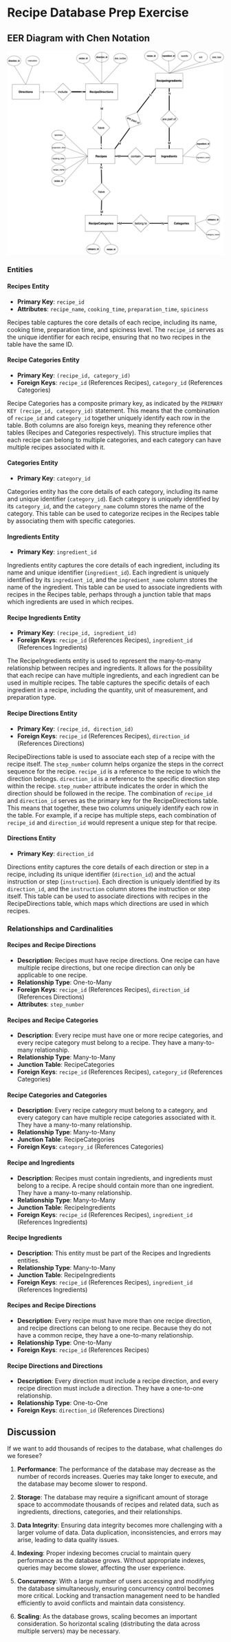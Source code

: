 # Recipe Database Prep Exercise

## EER Diagram with Chen Notation
![Recipe Database EER Diagram](Eer-Diagrams/recipe-database-eer.png)

### Entities

#### Recipes Entity
- **Primary Key**: `recipe_id`
- **Attributes**: `recipe_name`, `cooking_time`, `preparation_time`, `spiciness`

Recipes table captures the core details of each recipe, including its name, cooking time, preparation time, and spiciness level. The `recipe_id` serves as the unique identifier for each recipe, ensuring that no two recipes in the table have the same ID.

#### Recipe Categories Entity
- **Primary Key**: `(recipe_id, category_id)`
- **Foreign Keys**: `recipe_id` (References Recipes), `category_id` (References Categories)

Recipe Categories has a composite primary key, as indicated by the `PRIMARY KEY (recipe_id, category_id)` statement. This means that the combination of `recipe_id` and `category_id` together uniquely identify each row in the table. Both columns are also foreign keys, meaning they reference other tables (Recipes and Categories respectively). This structure implies that each recipe can belong to multiple categories, and each category can have multiple recipes associated with it.

#### Categories Entity
- **Primary Key**: `category_id`

Categories entity has the core details of each category, including its name and unique identifier (`category_id`). Each category is uniquely identified by its `category_id`, and the `category_name` column stores the name of the category. This table can be used to categorize recipes in the Recipes table by associating them with specific categories.

#### Ingredients Entity
- **Primary Key**: `ingredient_id`

Ingredients entity captures the core details of each ingredient, including its name and unique identifier (`ingredient_id`). Each ingredient is uniquely identified by its `ingredient_id`, and the `ingredient_name` column stores the name of the ingredient. This table can be used to associate ingredients with recipes in the Recipes table, perhaps through a junction table that maps which ingredients are used in which recipes.

#### Recipe Ingredients Entity
- **Primary Key**: `(recipe_id, ingredient_id)`
- **Foreign Keys**: `recipe_id` (References Recipes), `ingredient_id` (References Ingredients)

The RecipeIngredients entity is used to represent the many-to-many relationship between recipes and ingredients. It allows for the possibility that each recipe can have multiple ingredients, and each ingredient can be used in multiple recipes. The table captures the specific details of each ingredient in a recipe, including the quantity, unit of measurement, and preparation type.

#### Recipe Directions Entity
- **Primary Key**: `(recipe_id, direction_id)`
- **Foreign Keys**: `recipe_id` (References Recipes), `direction_id` (References Directions)

RecipeDirections table is used to associate each step of a recipe with the recipe itself. The `step_number` column helps organize the steps in the correct sequence for the recipe. `recipe_id` is a reference to the recipe to which the direction belongs. `direction_id` is a reference to the specific direction step within the recipe. `step_number` attribute indicates the order in which the direction should be followed in the recipe. The combination of `recipe_id` and `direction_id` serves as the primary key for the RecipeDirections table. This means that together, these two columns uniquely identify each row in the table. For example, if a recipe has multiple steps, each combination of `recipe_id` and `direction_id` would represent a unique step for that recipe.

#### Directions Entity
- **Primary Key**: `direction_id`

Directions entity captures the core details of each direction or step in a recipe, including its unique identifier (`direction_id`) and the actual instruction or step (`instruction`). Each direction is uniquely identified by its `direction_id`, and the `instruction` column stores the instruction or step itself. This table can be used to associate directions with recipes in the RecipeDirections table, which maps which directions are used in which recipes.

### Relationships and Cardinalities

#### Recipes and Recipe Directions

- **Description**: Recipes must have recipe directions. One recipe can have multiple recipe directions, but one recipe direction can only be applicable to one recipe.
- **Relationship Type**: One-to-Many
- **Foreign Keys**: `recipe_id` (References Recipes), `direction_id` (References Directions)
- **Attributes**: `step_number`

#### Recipes and Recipe Categories

- **Description**: Every recipe must have one or more recipe categories, and every recipe category must belong to a recipe. They have a many-to-many relationship.
- **Relationship Type**: Many-to-Many
- **Junction Table**: RecipeCategories
- **Foreign Keys**: `recipe_id` (References Recipes), `category_id` (References Categories)

#### Recipe Categories and Categories

- **Description**: Every recipe category must belong to a category, and every category can have multiple recipe categories associated with it. They have a many-to-many relationship.
- **Relationship Type**: Many-to-Many
- **Junction Table**: RecipeCategories
- **Foreign Keys**: `category_id` (References Categories)

#### Recipe and Ingredients

- **Description**: Recipes must contain ingredients, and ingredients must belong to a recipe. A recipe should contain more than one ingredient. They have a many-to-many relationship.
- **Relationship Type**: Many-to-Many
- **Junction Table**: RecipeIngredients
- **Foreign Keys**: `recipe_id` (References Recipes), `ingredient_id` (References Ingredients)

#### Recipe Ingredients

- **Description**: This entity must be part of the Recipes and Ingredients entities.
- **Relationship Type**: Many-to-Many
- **Junction Table**: RecipeIngredients
- **Foreign Keys**: `recipe_id` (References Recipes), `ingredient_id` (References Ingredients)

#### Recipes and Recipe Directions

- **Description**: Every recipe must have more than one recipe direction, and recipe directions can belong to one recipe. Because they do not have a common recipe, they have a one-to-many relationship.
- **Relationship Type**: One-to-Many
- **Foreign Keys**: `recipe_id` (References Recipes)

#### Recipe Directions and Directions

- **Description**: Every direction must include a recipe direction, and every recipe direction must include a direction. They have a one-to-one relationship.
- **Relationship Type**: One-to-One
- **Foreign Keys**: `direction_id` (References Directions)



## Discussion

If we want to add thousands of recipes to the database, what challenges do we foresee?

1. **Performance**: The performance of the database may decrease as the number of records increases. Queries may take longer to execute, and the database may become slower to respond.

2. **Storage**: The database may require a significant amount of storage space to accommodate thousands of recipes and related data, such as ingredients, directions, categories, and their relationships.

3. **Data Integrity**: Ensuring data integrity becomes more challenging with a larger volume of data. Data duplication, inconsistencies, and errors may arise, leading to data quality issues.

4. **Indexing**: Proper indexing becomes crucial to maintain query performance as the database grows. Without appropriate indexes, queries may become slower, affecting the user experience.

5. **Concurrency**: With a large number of users accessing and modifying the database simultaneously, ensuring concurrency control becomes more critical. Locking and transaction management need to be handled efficiently to avoid conflicts and maintain data consistency.

6. **Scaling**: As the database grows, scaling becomes an important consideration. So horizontal scaling (distributing the data across multiple servers) may be necessary.

